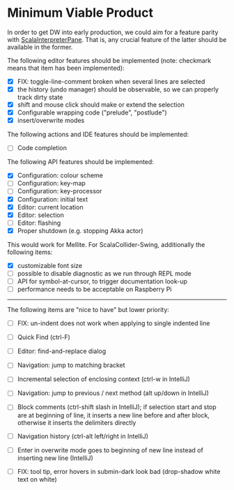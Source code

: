 # Minimum Viable Product

In order to get DW into early production, we could aim for a feature parity with
[ScalaInterpreterPane](https://git.iem.at/sciss/ScalaInterpreterPane). That is, any crucial feature
of the latter should be available in the former.

The following editor features should be implemented (note: checkmark means that item has been implemented):

 - [X] FIX: toggle-line-comment broken when several lines are selected
 - [X] the history (undo manager) should be observable, so we can properly track dirty state
 - [X] shift and mouse click should make or extend the selection
 - [X] Configurable wrapping code ("prelude", "postlude")
 - [X] insert/overwrite modes
 
The following actions and IDE features should be implemented:

 - [ ] Code completion
 
The following API features should be implemented:

 - [X] Configuration: colour scheme
 - [ ] Configuration: key-map
 - [ ] Configuration: key-processor
 - [X] Configuration: initial text
 - [X] Editor: current location
 - [X] Editor: selection
 - [ ] Editor: flashing
 - [X] Proper shutdown (e.g. stopping Akka actor)

This would work for Mellite. For ScalaCollider-Swing, additionally the following items:

 - [X] customizable font size
 - [ ] possible to disable diagnostic as we run through REPL mode
 - [ ] API for symbol-at-cursor, to trigger documentation look-up
 - [ ] performance needs to be acceptable on Raspberry Pi

-----

The following items are "nice to have" but lower priority:

 - [ ] FIX: un-indent does not work when applying to single indented line
 - [ ] Quick Find (ctrl-F)
 - [ ] Editor: find-and-replace dialog
 - [ ] Navigation: jump to matching bracket
 - [ ] Incremental selection of enclosing context (ctrl-w in IntelliJ)
 - [ ] Navigation: jump to previous / next method (alt up/down in IntelliJ)
 - [ ] Block comments (ctrl-shift slash in IntelliJ); if selection start and stop are at beginning of line,
       it inserts a new line before and after block, otherwise it inserts the delimiters directly
 - [ ] Navigation history (ctrl-alt left/right in IntelliJ)
 - [ ] Enter in overwrite mode goes to beginning of new line instead of inserting new line (IntelliJ)
 - [ ] FIX: tool tip, error hovers in submin-dark look bad (drop-shadow white text on white)
 